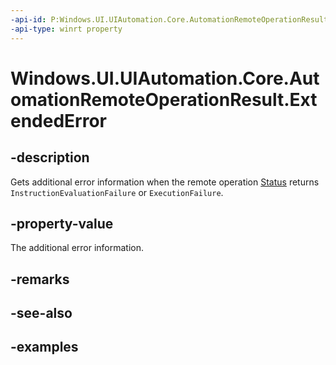 ```yaml
---
-api-id: P:Windows.UI.UIAutomation.Core.AutomationRemoteOperationResult.ExtendedError
-api-type: winrt property
---
```


# Windows.UI.UIAutomation.Core.AutomationRemoteOperationResult.ExtendedError

<!--
public System.Exception ExtendedError { get; }
-->

## -description

Gets additional error information when the remote operation [Status](automationremoteoperationresult_status.md) returns `InstructionEvaluationFailure` or `ExecutionFailure`.

## -property-value

The additional error information.

## -remarks

## -see-also

## -examples
